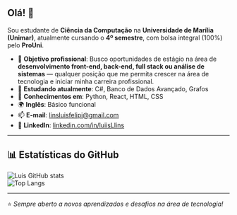 ## Olá! 👋

Sou estudante de **Ciência da Computação** na **Universidade de Marília (Unimar)**, atualmente cursando o **4º semestre**, com bolsa integral (100%) pelo **ProUni**.

- 🎯 **Objetivo profissional**: Busco oportunidades de estágio na área de **desenvolvimento front-end, back-end, full stack ou análise de sistemas** — qualquer posição que me permita crescer na área de tecnologia e iniciar minha carreira profissional.  
- 📘 **Estudando atualmente**: C#, Banco de Dados Avançado, Grafos  
- 🧠 **Conhecimentos em**: Python, React, HTML, CSS  
- 🌍 **Inglês**: Básico funcional  
- 📫 **E-mail**: linsluisfelipi@gmail.com  
- 💼 **LinkedIn**: [linkedin.com/in/luiisLIins](https://www.linkedin.com/in/luiisLIins)

---

## 📊 Estatísticas do GitHub
![Luis GitHub stats](https://github-readme-stats.vercel.app/api?username=luiisLIins&show_icons=true&theme=tokyonight)  
![Top Langs](https://github-readme-stats.vercel.app/api/top-langs/?username=luiisLIins&layout=compact&theme=tokyonight)

---

⭐ *Sempre aberto a novos aprendizados e desafios na área de tecnologia!*
